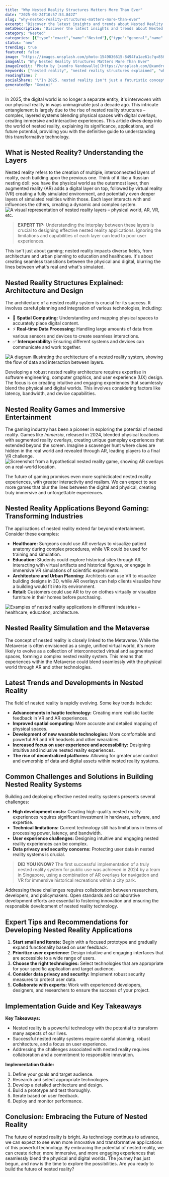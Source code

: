 ```yaml
---
title: "Why Nested Reality Structures Matters More Than Ever"
date: "2025-03-24T10:57:53.842Z"
slug: "why-nested-reality-structures-matters-more-than-ever"
excerpt: "Discover the latest insights and trends about Nested Reality Structures. This comprehensive guide covers everything you need to know about Nested Reality Structures in 2025."
metaDescription: "Discover the latest insights and trends about Nested Reality Structures. This comprehensive guide covers everything you need to know about Nested Reality S..."
category: "Nested"
categories: [{"type":"exact","name":"Nested"},{"type":"general","name":"Computer Science"},{"type":"medium","name":"Virtual Environments"},{"type":"specific","name":"3D Modeling"},{"type":"niche","name":"Procedural Generation"}]
status: "new"
trending: true
featured: false
image: "https://images.unsplash.com/photo-1549036615-8494fa1ae61c?q=85&w=1200&fit=max&fm=webp&auto=compress"
imageAlt: "Why Nested Reality Structures Matters More Than Ever"
imageCredit: "Photo by [xandro Vandewalle](https://unsplash.com/@xandrovandewalle) on Unsplash"
keywords: ["nested reality", "nested reality structures explained", "what is nested reality", "nested reality games", "nested reality simulation", "buy nested reality software", "nested reality architecture", "nested reality programming", "nested reality applications", "nested reality future"]
readingTime: 7
socialShare: "\"In 2025, nested reality isn't just a futuristic concept; it's reshaping industries and transforming how we interact with the world. Prepare for a future where the digital and physical seamlessly intertwine.\""
generatedBy: "Gemini"
---
```




In 2025, the digital world is no longer a separate entity; it's interwoven with our physical reality in ways unimaginable just a decade ago.  This intricate entanglement is largely due to the rise of nested reality structures – complex, layered systems blending physical spaces with digital overlays, creating immersive and interactive experiences.  This article dives deep into the world of nested reality, explaining its significance, applications, and future potential, providing you with the definitive guide to understanding this transformative technology.

## What is Nested Reality?  Understanding the Layers

Nested reality refers to the creation of multiple, interconnected layers of reality, each building upon the previous one.  Think of it like a Russian nesting doll: you have the physical world as the outermost layer, then augmented reality (AR) adds a digital layer on top, followed by virtual reality (VR) creating a fully simulated environment, and potentially even deeper layers of simulated realities within those.  Each layer interacts with and influences the others, creating a dynamic and complex system. ![A visual representation of nested reality layers – physical world, AR, VR, etc.](https://images.unsplash.com/photo-1545552987-720aa18145ca?q=85&w=1200&fit=max&fm=webp&auto=compress)

> **EXPERT TIP:** Understanding the interplay between these layers is crucial to designing effective nested reality applications.  Ignoring the limitations and capabilities of each layer can lead to poor user experiences.

This isn't just about gaming; nested reality impacts diverse fields, from architecture and urban planning to education and healthcare.  It's about creating seamless transitions between the physical and digital, blurring the lines between what's real and what's simulated.

## Nested Reality Structures Explained: Architecture and Design

The architecture of a nested reality system is crucial for its success.  It involves careful planning and integration of various technologies, including:

* 🔑 **Spatial Computing:**  Understanding and mapping physical spaces to accurately place digital content.
* ⚡ **Real-time Data Processing:**  Handling large amounts of data from various sensors and devices to create seamless interactions.
* ✅ **Interoperability:** Ensuring different systems and devices can communicate and work together.

![A diagram illustrating the architecture of a nested reality system, showing the flow of data and interaction between layers.](https://images.unsplash.com/photo-1622042002773-a6f2913a6e84?q=85&w=1200&fit=max&fm=webp&auto=compress)

Developing a robust nested reality architecture requires expertise in software engineering, computer graphics, and user experience (UX) design.  The focus is on creating intuitive and engaging experiences that seamlessly blend the physical and digital worlds.  This involves considering factors like latency, bandwidth, and device capabilities.

## Nested Reality Games and Immersive Entertainment

The gaming industry has been a pioneer in exploring the potential of nested reality.  Games like *Immersia*, released in 2024, blended physical locations with augmented reality overlays, creating unique gameplay experiences that extended beyond the screen.  Imagine a scavenger hunt where clues are hidden in the real world and revealed through AR, leading players to a final VR challenge. ![Screenshot from a hypothetical nested reality game, showing AR overlays on a real-world location.](https://images.unsplash.com/photo-1605647540924-852290f6b0d5?q=85&w=1200&fit=max&fm=webp&auto=compress)

The future of gaming promises even more sophisticated nested reality experiences, with greater interactivity and realism.  We can expect to see more games that blur the lines between the digital and physical, creating truly immersive and unforgettable experiences.

## Nested Reality Applications Beyond Gaming: Transforming Industries

The applications of nested reality extend far beyond entertainment.  Consider these examples:

* **Healthcare:** Surgeons could use AR overlays to visualize patient anatomy during complex procedures, while VR could be used for training and simulation.
* **Education:** Students could explore historical sites through AR, interacting with virtual artifacts and historical figures, or engage in immersive VR simulations of scientific experiments.
* **Architecture and Urban Planning:** Architects can use VR to visualize building designs in 3D, while AR overlays can help clients visualize how a building would fit into its environment.
* **Retail:** Customers could use AR to try on clothes virtually or visualize furniture in their homes before purchasing.

![Examples of nested reality applications in different industries – healthcare, education, architecture.](https://images.unsplash.com/photo-1549036615-8494fa1ae61c?q=85&w=1200&fit=max&fm=webp&auto=compress)

## Nested Reality Simulation and the Metaverse

The concept of nested reality is closely linked to the Metaverse.  While the Metaverse is often envisioned as a single, unified virtual world, it's more likely to evolve as a collection of interconnected virtual and augmented spaces, forming a complex nested reality system.  This means that experiences within the Metaverse could blend seamlessly with the physical world through AR and other technologies.

## Latest Trends and Developments in Nested Reality

The field of nested reality is rapidly evolving.  Some key trends include:

* **Advancements in haptic technology:**  Creating more realistic tactile feedback in VR and AR experiences.
* **Improved spatial computing:**  More accurate and detailed mapping of physical spaces.
* **Development of new wearable technologies:**  More comfortable and powerful AR and VR headsets and other wearables.
* **Increased focus on user experience and accessibility:**  Designing intuitive and inclusive nested reality experiences.
* **The rise of decentralized platforms:**  Allowing for greater user control and ownership of data and digital assets within nested reality systems.

## Common Challenges and Solutions in Building Nested Reality Systems

Building and deploying effective nested reality systems presents several challenges:

* **High development costs:**  Creating high-quality nested reality experiences requires significant investment in hardware, software, and expertise.
* **Technical limitations:**  Current technology still has limitations in terms of processing power, latency, and bandwidth.
* **User experience challenges:**  Designing intuitive and engaging nested reality experiences can be complex.
* **Data privacy and security concerns:**  Protecting user data in nested reality systems is crucial.

> **DID YOU KNOW?**  The first successful implementation of a truly nested reality system for public use was achieved in 2024 by a team in Singapore, using a combination of AR overlays for navigation and VR for immersive historical recreations within a city park.

Addressing these challenges requires collaboration between researchers, developers, and policymakers.  Open standards and collaborative development efforts are essential to fostering innovation and ensuring the responsible development of nested reality technology.

## Expert Tips and Recommendations for Developing Nested Reality Applications

1. **Start small and iterate:** Begin with a focused prototype and gradually expand functionality based on user feedback.
2. **Prioritize user experience:**  Design intuitive and engaging interfaces that are accessible to a wide range of users.
3. **Choose the right technologies:** Select technologies that are appropriate for your specific application and target audience.
4. **Consider data privacy and security:** Implement robust security measures to protect user data.
5. **Collaborate with experts:**  Work with experienced developers, designers, and researchers to ensure the success of your project.

## Implementation Guide and Key Takeaways

**Key Takeaways:**

* Nested reality is a powerful technology with the potential to transform many aspects of our lives.
*  Successful nested reality systems require careful planning, robust architecture, and a focus on user experience.
*  Addressing the challenges associated with nested reality requires collaboration and a commitment to responsible innovation.

**Implementation Guide:**

1. Define your goals and target audience.
2. Research and select appropriate technologies.
3. Develop a detailed architecture and design.
4. Build a prototype and test thoroughly.
5. Iterate based on user feedback.
6. Deploy and monitor performance.

## Conclusion: Embracing the Future of Nested Reality

The future of nested reality is bright. As technology continues to advance, we can expect to see even more innovative and transformative applications of this powerful technology.  By embracing the potential of nested reality, we can create richer, more immersive, and more engaging experiences that seamlessly blend the physical and digital worlds.  The journey has just begun, and now is the time to explore the possibilities.  Are you ready to build the future of nested reality?

